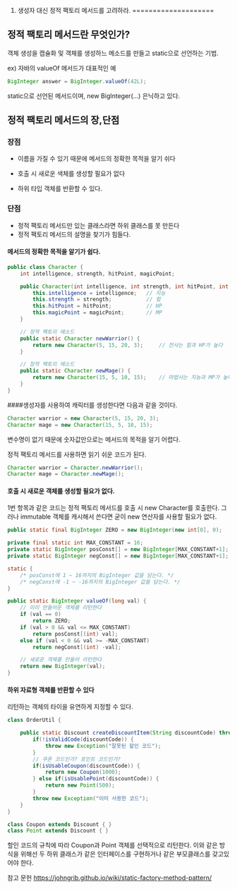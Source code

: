 1. 생성자 대신 정적 팩토리 메서드를 고려하라.
====================



정적 팩토리 메서드란 무엇인가?
-------------------------------

객체 생성을 캡슐화 및 객체를 생성하느 메소드를 만들고 static으로 선언하는 기법.

ex) 자바의 valueOf 메서드가 대표적인 예
```java
BigInteger answer = BigInteger.valueOf(42L);
```
static으로 선언된 메서드이며, new BigInteger(...) 은닉하고 있다.



정적 팩토리 메서드의 장,단점
-------------------------------

### 장점

* 이름을 가질 수 있기 때문에 메서드의 정확한 목적을 알기 쉬다

* 호출 시 새로운 색체를 생성할 필요가 없다

* 하위 타입 객체를 반환할 수 있다.



### 단점

* 정적 팩토리 메서드만 있는 클래스라면 하위 클래스를 못 만든다
* 정적 팩토리 메서드의 설명을 찾기가 힘들다.



#### 메서드의 정확한 목적을 알기가 쉽다.

```java
public class Character {
    int intelligence, strength, hitPoint, magicPoint;

    public Character(int intelligence, int strength, int hitPoint, int magicPoint) {
        this.intelligence = intelligence;   // 지능
        this.strength = strength;           // 힘
        this.hitPoint = hitPoint;           // HP
        this.magicPoint = magicPoint;       // MP
    }

    // 정적 팩토리 메소드
    public static Character newWarrior() {
        return new Character(5, 15, 20, 3);     // 전사는 힘과 HP가 높다
    }

    // 정적 팩토리 메소드
    public static Character newMage() {
        return new Character(15, 5, 10, 15);    // 마법사는 지능과 MP가 높다
    }
}

```

####생성자를 사용하여 캐릭터를 생성한다면 다음과 같을 것이다.

```java
Character warrior = new Character(5, 15, 20, 3);
Character mage = new Character(15, 5, 10, 15);
```
변수명이 없기 때문에 숫자값만으로는 메서드의 목적을 알기 어렵다.

정적 팩토리 메서드를 사용하면 읽기 쉬운 코드가 된다.
```java
Character warrior = Character.newWarrior();
Character mage = Character.newMage();
```


#### 호출 시 새로운 객체를 생성할 필요가 없다.

1번 항목과 같은 코드는 정적 팩토리 메서드를 호출 시 new Character를 호출한다.
그러나 immutable 객체를 캐시해서 쓴다면 굳이 new 연산자를 사용할 필요가 없다.
```java
public static final BigInteger ZERO = new BigInteger(new int[0], 0);

private final static int MAX_CONSTANT = 16;
private static BigInteger posConst[] = new BigInteger[MAX_CONSTANT+1];
private static BigInteger negConst[] = new BigInteger[MAX_CONSTANT+1];

static {
    /* posConst에 1 ~ 16까지의 BigInteger 값을 담는다. */
    /* negConst에 -1 ~ -16까지의 BigInteger 값을 담는다. */
}

public static BigInteger valueOf(long val) {
    // 미리 만들어둔 객체를 리턴한다
    if (val == 0)
        return ZERO;
    if (val > 0 && val <= MAX_CONSTANT)
        return posConst[(int) val];
    else if (val < 0 && val >= -MAX_CONSTANT)
        return negConst[(int) -val];

    // 새로운 객체를 만들어 리턴한다
    return new BigInteger(val);
}

```

#### 하위 자료형 객체를 반환할 수 있다
리턴하는 객체의 타이을 유연하게 지정할 수 있다.

```java
class OrderUtil {

    public static Discount createDiscountItem(String discountCode) throws Exception {
        if(!isValidCode(discountCode)) {
            throw new Exception("잘못된 할인 코드");
        }
        // 쿠폰 코드인가? 포인트 코드인가?
        if(isUsableCoupon(discountCode)) {
            return new Coupon(1000);
        } else if(isUsablePoint(discountCode)) {
            return new Point(500);
        }
        throw new Exception("이미 사용한 코드");
    }
}

class Coupon extends Discount { }
class Point extends Discount { }
```
할인 코드의 규칙에 따라 Coupon과 Point 객체를 선택적으로 리턴한다.
이와 같은 방식을 위해선 두 하위 클래스가 같은 인터페이스를 구현하거나 같은 부모클래스를 갖고있어야 한다.


참고 문헌
https://johngrib.github.io/wiki/static-factory-method-pattern/
